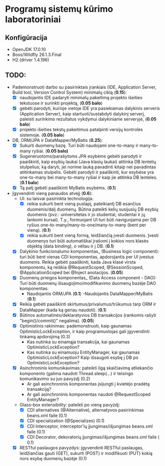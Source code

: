 # Programų sistemų kūrimo laboratoriniai

## Konfigūracija
- OpenJDK 17.0.10
- Boss/Wildfly 26.1.3.Final
- H2 (driver 1.4.196)

## TODO:
- Pademonstruoti darbo su pasirinktais įrankiais (IDE, Application Server, Build tool, Version Control System) minimalų ciklą (**0.15**):
  - [x] naudojantis IDE padaryti minimalų pakeitimą projekto išeities tekstuose ir surinkti projektą, (**0.05 balo**)
  - [x] gebėti parodyti, kurioje vietoje IDE yra pasiekiamas dalykinis serveris (Application Server), kaip startuoti/sustabdyti dalykinį serverį, paleisti surinkimo rezultatus vykdymui dalykiniame serveryje, (**0.05 balo**)
  - [x] projekto išeities tekstų pakeitimus patalpinti versijų kontrolės sistemoje. (**0.05 balo**)
- DB, ORM/JPA ir DataMapper/MyBatis (**0.25**):
    - [x] Sukurti duomenų bazę. Turi būti naudojami one-to-many ir many-to-many ryšiai. (**0.05 balo)**
    - [x] Sugeneruotoms/parašytoms JPA esybėms gebėti parodyti ir paaiškinti, kaip esybių laukai (Java klasių laukai) atitinka DB lentelių stulpelius; ką daryti, jei norime lauką pavadinti kitaip nei pavadintas atitinkamas stulpelis. Gebėti parodyti ir paaiškinti, kur esybėse yra one-to-many bei many-to-many ryšiai ir kaip jie atitinka DB lenteles. (**0.1 balo**)
    - [x] Tą patį gebėti paaiškinti MyBatis esybėms. (**0.1**)
- Įgyvendinti vieną panaudos atvejį (**0.6**):
  - UI: su laisvai pasirinkta technologija:
    - [x] reikia sukurti bent vieną puslapį, pateikiantį DB esančius duomenis/dalį duomenų. Būtina pateikti kelių susijusių DB esybių duomenis (pvz.: universitetas ir jo studentai; studentai ir jų lankomi kursai). T.y., formuojant UI turi būti naviguojama per DB ryšius one-to-many/many-to-one/many-to-many (bent per vieną). (**0.1**)
    - [x] reikia sukurti bent vieną formą, leidžiančią įvesti duomenis. Įvesti duomenys turi būti automatiškai įrašomi į kokios nors klasės objektą (data binding), o vėliau ir į DB. (**0.1**)
  - [x] Dalykinio funkcionalumo komponentas_ (Business logic component): turi būti bent vienas CDI komponentas, apdorojantis per UI įvestus duomenis. Reikia gebėti paaiškinti, kada Java klasė virsta komponentu, ką reiškia @RequestScoped, @SessionScoped, @ApplicationScoped bei @Inject anotacijos. (**0.05**)
  - [x] Duomenų prieigos komponentas_ (Data Access component - DAO): Turi būti duomenų išsaugojimo/modifikavimo duomenų bazėje DAO komponentas:
    - Naudojantis ORM/JPA (**0.1**)
    -Naudojantis DataMapper/MyBatis (**0.1**)
  - [x] Reikia gebėti paaiškinti skirtumus/privalumus/trūkumus tarp ORM ir DataMapper (kada ką geriau naudoti). (**0.1**)
  - [x] Būtinos automatinės/deklaratyvios DB transakcijos (rankomis rašyti "begin()/commit()" negalima). (**0.05**)
  - [x] Optimistinis rakinimas: pademonstruoti, kaip gaunamas OptimisticLockException, ir kaip programuotojas gali įgyvendinti tinkamą apdorojimą (0.3)
    - Kas nutinka su einamąja transakcija, kai gaunamas OptimisticLockException?
    - Kas nutinka su einamuoju EntityManager, kai gaunamas OptimisticLockException? Kaip išsaugoti esybę į DB po OptimisticLockException?
  - [x] Asinchroninis komunikavimas: pateikti ilgą skaičiavimą atliekančio komponento (galima naudoti Thread.sleep(...) ir teisingo komunikavimo su juo pavyzdį (0.2)
    -  Ar gali asinchroninis komponentas įsijungti į kvietėjo pradėtą transakciją?
    -  Ar gali asinchroninis komponentas naudoti @RequestScoped EntityManager?
  - Glass-box extensibility: pateikti po vieną pavyzdį:
    - [x] CDI alternatives (@Alternative), alternatyvos pasirinkimas beans.xml faile (0.1)
    - [x] CDI specialization (@Specializes) (0.1)
    - [x] CDI Interceptor, interceptor'ių įjungimas/išjungimas beans.xml faile (0.1)
    - [x] CDI Decorator, dekoratorių įjungimas/išjungimas beans.xml faile ( 0.1)
  - [x] RESTful paslaugos pavyzdys: įgyvendinti RESTful paslaugas, leidžiančias gauti (GET), sukurti (POST) ir modifikuoti (PUT) kokią nors esybę duomenų bazėje (0.1)